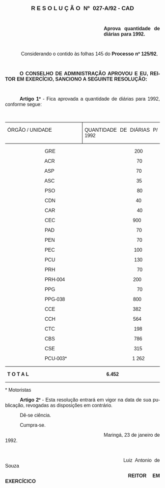 <body lang=PT-BR style='tab-interval:36.0pt'>

<div class=Section1>

<p class=MsoNormal align=center style='text-align:center'><b style='mso-bidi-font-weight:
normal'><span style='font-size:14.0pt;font-family:Arial'>R E S O L U Ç Ã O<span
style='mso-spacerun:yes'>  </span>Nº <span
style='mso-spacerun:yes'> </span>027-A/92 - CAD<o:p></o:p></span></b></p>

<p class=MsoNormal style='text-align:justify'><span style='font-size:12.0pt;
font-family:Arial'><o:p>&nbsp;</o:p></span></p>

<p class=MsoNormal style='margin-left:241.0pt;text-align:justify'><b
style='mso-bidi-font-weight:normal'><span style='font-size:12.0pt;font-family:
Arial'>Aprova quantidade de diárias para 1992.<o:p></o:p></span></b></p>

<p class=MsoNormal style='text-align:justify'><span style='font-size:12.0pt;
font-family:Arial'><o:p>&nbsp;</o:p></span></p>

<p class=MsoNormal style='text-align:justify;text-indent:35.45pt'><span
style='font-size:12.0pt;font-family:Arial'><span
style='mso-spacerun:yes'> </span>Considerando o contido às folhas 145 do <b
style='mso-bidi-font-weight:normal'>Processo nº 125/92</b>,<o:p></o:p></span></p>

<p class=MsoNormal style='text-align:justify'><span style='font-size:12.0pt;
font-family:Arial'><o:p>&nbsp;</o:p></span></p>

<p class=MsoNormal style='text-align:justify;text-indent:35.45pt'><b
style='mso-bidi-font-weight:normal'><span style='font-size:12.0pt;font-family:
Arial'>O CONSELHO DE ADMINISTRAÇÃO APROVOU E EU, REITOR EM EXERCÍCIO, SANCIONO
A SEGUINTE RESOLUÇÃO:<o:p></o:p></span></b></p>

<p class=MsoNormal style='text-align:justify'><span style='font-size:12.0pt;
font-family:Arial'><o:p>&nbsp;</o:p></span></p>

<p class=MsoNormal style='text-align:justify;text-indent:35.45pt'><b
style='mso-bidi-font-weight:normal'><span style='font-size:12.0pt;font-family:
Arial'>Artigo 1º</span></b><span style='font-size:12.0pt;font-family:Arial'> -
Fica aprovada a quantidade de diárias para 1992, conforme segue:<o:p></o:p></span></p>

<p class=MsoNormal style='text-align:justify;text-indent:35.45pt'><span
style='font-size:12.0pt;font-family:Arial'><o:p>&nbsp;</o:p></span></p>

<table class=MsoTableGrid border=1 cellspacing=0 cellpadding=0
 style='border-collapse:collapse;border:none;mso-border-alt:solid windowtext .5pt;
 mso-yfti-tbllook:480;mso-padding-alt:0cm 5.4pt 0cm 5.4pt;mso-border-insideh:
 .5pt solid windowtext;mso-border-insidev:.5pt solid windowtext'>
 <tr style='mso-yfti-irow:0;mso-yfti-firstrow:yes;mso-yfti-lastrow:yes'>
  <td width=293 valign=top style='width:219.5pt;border:solid windowtext 1.0pt;
  border-left:none;mso-border-top-alt:solid windowtext .5pt;mso-border-bottom-alt:
  solid windowtext .5pt;mso-border-right-alt:solid windowtext .5pt;padding:
  0cm 5.4pt 0cm 5.4pt'>
  <p class=MsoNormal style='text-align:justify'><span style='font-size:12.0pt;
  font-family:Arial'>ÓRGÃO / UNIDADE<o:p></o:p></span></p>
  </td>
  <td width=293 valign=top style='width:219.5pt;border-top:solid windowtext 1.0pt;
  border-left:none;border-bottom:solid windowtext 1.0pt;border-right:none;
  mso-border-left-alt:solid windowtext .5pt;mso-border-top-alt:solid windowtext .5pt;
  mso-border-left-alt:solid windowtext .5pt;mso-border-bottom-alt:solid windowtext .5pt;
  padding:0cm 5.4pt 0cm 5.4pt'>
  <p class=MsoNormal style='text-align:justify'><span style='font-size:12.0pt;
  font-family:Arial'>QUANTIDADE DE DIÁRIAS P/ 1992<o:p></o:p></span></p>
  </td>
 </tr>
</table>

<p class=MsoNormal style='tab-stops:86.9pt 284.65pt'><span style='font-size:
12.0pt;font-family:Arial'><span style='mso-tab-count:1'>                             </span>GRE<span
style='mso-tab-count:1'>                                                          </span>200<o:p></o:p></span></p>

<p class=MsoNormal style='tab-stops:86.9pt 284.65pt'><span style='font-size:
12.0pt;font-family:Arial'><span style='mso-tab-count:1'>                             </span>ACR<span
style='mso-tab-count:1'>                                                          </span><span
style='mso-spacerun:yes'>  </span>70<o:p></o:p></span></p>

<p class=MsoNormal style='tab-stops:86.9pt 284.65pt'><span style='font-size:
12.0pt;font-family:Arial'><span style='mso-tab-count:1'>                             </span>ASP<span
style='mso-tab-count:1'>                                                          </span><span
style='mso-spacerun:yes'>  </span>70<o:p></o:p></span></p>

<p class=MsoNormal style='tab-stops:86.9pt 284.65pt'><span style='font-size:
12.0pt;font-family:Arial'><span style='mso-tab-count:1'>                             </span>ASC<span
style='mso-tab-count:1'>                                                          </span><span
style='mso-spacerun:yes'>  </span>35<o:p></o:p></span></p>

<p class=MsoNormal style='tab-stops:86.9pt 284.65pt'><span style='font-size:
12.0pt;font-family:Arial'><span style='mso-tab-count:1'>                             </span>PSO<span
style='mso-tab-count:1'>                                                          </span><span
style='mso-spacerun:yes'>  </span>80<o:p></o:p></span></p>

<p class=MsoNormal style='tab-stops:86.9pt 284.65pt'><span style='font-size:
12.0pt;font-family:Arial'><span style='mso-tab-count:1'>                             </span>CDN<span
style='mso-tab-count:1'>                                                         </span><span
style='mso-spacerun:yes'>  </span>40<o:p></o:p></span></p>

<p class=MsoNormal style='tab-stops:86.9pt 284.65pt'><span style='font-size:
12.0pt;font-family:Arial'><span style='mso-tab-count:1'>                             </span>CAR<span
style='mso-tab-count:1'>                                                          </span><span
style='mso-spacerun:yes'>  </span>40<o:p></o:p></span></p>

<p class=MsoNormal style='tab-stops:86.9pt 284.65pt'><span style='font-size:
12.0pt;font-family:Arial'><span style='mso-tab-count:1'>                             </span>CEC<span
style='mso-tab-count:1'>                                                         </span>900<o:p></o:p></span></p>

<p class=MsoNormal style='tab-stops:86.9pt 284.65pt'><span style='font-size:
12.0pt;font-family:Arial'><span style='mso-tab-count:1'>                             </span>PAD<span
style='mso-tab-count:1'>                                                          </span><span
style='mso-spacerun:yes'>  </span>70<o:p></o:p></span></p>

<p class=MsoNormal style='tab-stops:86.9pt 284.65pt'><span style='font-size:
12.0pt;font-family:Arial'><span style='mso-tab-count:1'>                             </span>PEN<span
style='mso-tab-count:1'>                                                          </span><span
style='mso-spacerun:yes'>  </span>70<o:p></o:p></span></p>

<p class=MsoNormal style='tab-stops:86.9pt 284.65pt'><span style='font-size:
12.0pt;font-family:Arial'><span style='mso-tab-count:1'>                             </span>PEC<span
style='mso-tab-count:1'>                                                          </span>100<o:p></o:p></span></p>

<p class=MsoNormal style='tab-stops:86.9pt 284.65pt'><span style='font-size:
12.0pt;font-family:Arial'><span style='mso-tab-count:1'>                             </span>PCU<span
style='mso-tab-count:1'>                                                          </span>130<o:p></o:p></span></p>

<p class=MsoNormal style='tab-stops:86.9pt 284.65pt'><span style='font-size:
12.0pt;font-family:Arial'><span style='mso-tab-count:1'>                             </span>PRH<span
style='mso-tab-count:1'>                                                          </span><span
style='mso-spacerun:yes'>  </span>70<o:p></o:p></span></p>

<p class=MsoNormal style='tab-stops:86.9pt 284.65pt'><span style='font-size:
12.0pt;font-family:Arial'><span style='mso-tab-count:1'>                             </span>PRH-004<span
style='mso-tab-count:1'>                                                  </span>200<o:p></o:p></span></p>

<p class=MsoNormal style='tab-stops:86.9pt 284.65pt'><span style='font-size:
12.0pt;font-family:Arial'><span style='mso-tab-count:1'>                             </span>PPG<span
style='mso-tab-count:1'>                                                          </span><span
style='mso-spacerun:yes'>  </span>70<o:p></o:p></span></p>

<p class=MsoNormal style='tab-stops:86.9pt 284.65pt'><span style='font-size:
12.0pt;font-family:Arial'><span style='mso-tab-count:1'>                             </span>PPG-038<span
style='mso-tab-count:1'>                                                  </span>800<o:p></o:p></span></p>

<p class=MsoNormal style='tab-stops:86.9pt 284.65pt'><span style='font-size:
12.0pt;font-family:Arial'><span style='mso-tab-count:1'>                             </span>CCE<span
style='mso-tab-count:1'>                                                         </span>382<o:p></o:p></span></p>

<p class=MsoNormal style='tab-stops:86.9pt 284.65pt'><span style='font-size:
12.0pt;font-family:Arial'><span style='mso-tab-count:1'>                             </span>CCH<span
style='mso-tab-count:1'>                                                         </span>564<o:p></o:p></span></p>

<p class=MsoNormal style='tab-stops:86.9pt 284.65pt'><span style='font-size:
12.0pt;font-family:Arial'><span style='mso-tab-count:1'>                             </span>CTC<span
style='mso-tab-count:1'>                                                          </span>198<o:p></o:p></span></p>

<p class=MsoNormal style='tab-stops:86.9pt 284.65pt'><span style='font-size:
12.0pt;font-family:Arial'><span style='mso-tab-count:1'>                             </span>CBS<span
style='mso-tab-count:1'>                                                          </span>786<o:p></o:p></span></p>

<p class=MsoNormal style='tab-stops:86.9pt 284.65pt'><span style='font-size:
12.0pt;font-family:Arial'><span style='mso-tab-count:1'>                             </span>CSE<span
style='mso-tab-count:1'>                                                          </span>315<o:p></o:p></span></p>

<p class=MsoNormal style='tab-stops:86.9pt 284.65pt'><span style='font-size:
12.0pt;font-family:Arial'><span style='mso-tab-count:1'>                             </span>PCU-003*<span
style='mso-tab-count:1'>                                                </span>1
262<o:p></o:p></span></p>

<table class=MsoTableGrid border=1 cellspacing=0 cellpadding=0
 style='border-collapse:collapse;border:none;mso-border-alt:solid windowtext .5pt;
 mso-yfti-tbllook:480;mso-padding-alt:0cm 5.4pt 0cm 5.4pt;mso-border-insideh:
 .5pt solid windowtext;mso-border-insidev:.5pt solid windowtext'>
 <tr style='mso-yfti-irow:0;mso-yfti-firstrow:yes;mso-yfti-lastrow:yes'>
  <td width=116 valign=top style='width:86.9pt;border-top:solid windowtext 1.0pt;
  border-left:none;border-bottom:solid windowtext 1.0pt;border-right:none;
  mso-border-top-alt:solid windowtext .5pt;mso-border-bottom-alt:solid windowtext .5pt;
  padding:0cm 5.4pt 0cm 5.4pt'>
  <p class=MsoNormal><b style='mso-bidi-font-weight:normal'><span
  style='font-size:12.0pt;font-family:Arial'>T O T A L<o:p></o:p></span></b></p>
  </td>
  <td width=264 valign=top style='width:197.75pt;border-top:solid windowtext 1.0pt;
  border-left:none;border-bottom:solid windowtext 1.0pt;border-right:none;
  mso-border-top-alt:solid windowtext .5pt;mso-border-bottom-alt:solid windowtext .5pt;
  padding:0cm 5.4pt 0cm 5.4pt'>
  <p class=MsoNormal><span style='font-size:12.0pt;font-family:Arial'><o:p>&nbsp;</o:p></span></p>
  </td>
  <td width=206 valign=top style='width:154.35pt;border-top:solid windowtext 1.0pt;
  border-left:none;border-bottom:solid windowtext 1.0pt;border-right:none;
  mso-border-top-alt:solid windowtext .5pt;mso-border-bottom-alt:solid windowtext .5pt;
  padding:0cm 5.4pt 0cm 5.4pt'>
  <p class=MsoNormal><b style='mso-bidi-font-weight:normal'><span
  style='font-size:12.0pt;font-family:Arial'>6.452<o:p></o:p></span></b></p>
  </td>
 </tr>
</table>

<p class=MsoNormal style='tab-stops:86.9pt 284.65pt'><span style='font-size:
12.0pt;font-family:Arial'>* Motoristas<span style='mso-tab-count:2'>                                                                          </span><o:p></o:p></span></p>

<p class=MsoNormal style='text-align:justify;text-indent:36.0pt'><b
style='mso-bidi-font-weight:normal'><span style='font-size:12.0pt;font-family:
Arial'>Artigo 2º</span></b><span style='font-size:12.0pt;font-family:Arial'> -
Esta resolução entrará em vigor na data de sua publicação, revogadas as disposições
em contrário.<o:p></o:p></span></p>

<p class=MsoNormal style='text-align:justify;text-indent:36.0pt'><span
style='font-size:12.0pt;font-family:Arial'>Dê-se ciência.<o:p></o:p></span></p>

<p class=MsoNormal style='text-align:justify;text-indent:36.0pt'><span
style='font-size:12.0pt;font-family:Arial'>Cumpra-se.<o:p></o:p></span></p>

<p class=MsoNormal style='text-align:justify;text-indent:241.0pt'><span
style='font-size:12.0pt;font-family:Arial'>Maringá, 23 de janeiro de 1992.<o:p></o:p></span></p>

<p class=MsoNormal style='text-align:justify;text-indent:241.0pt'><span
style='font-size:12.0pt;font-family:Arial'><o:p>&nbsp;</o:p></span></p>

<p class=MsoNormal style='text-align:justify;text-indent:241.0pt'><span
style='font-size:12.0pt;font-family:Arial'><span
style='mso-spacerun:yes'>       </span>Luiz Antonio de Souza<o:p></o:p></span></p>

<p class=MsoNormal style='text-align:justify;text-indent:241.0pt'><span
style='font-size:12.0pt;font-family:Arial'><span style='mso-spacerun:yes'>   
</span><b style='mso-bidi-font-weight:normal'>REITOR EM EXERCÍCICO<o:p></o:p></b></span></p>

</div>

</body>
